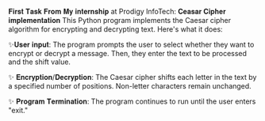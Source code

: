  𝐅𝐢𝐫𝐬𝐭 𝐓𝐚𝐬𝐤 𝐅𝐫𝐨𝐦 𝐌𝐲 𝐢𝐧𝐭𝐞𝐫𝐧𝐬𝐡𝐢𝐩 at Prodigy InfoTech: 𝐂𝐞𝐚𝐬𝐚𝐫 𝐂𝐢𝐩𝐡𝐞𝐫 𝐢𝐦𝐩𝐥𝐞𝐦𝐞𝐧𝐭𝐚𝐭𝐢𝐨𝐧
This Python program implements the Caesar cipher algorithm for encrypting and decrypting text. Here's what it does:

 ✨𝐔𝐬𝐞𝐫 𝐢𝐧𝐩𝐮𝐭: The program prompts the user to select whether they want to encrypt or decrypt a message. Then, they enter the text to be processed and the shift value.
 
 ✨ 𝐄𝐧𝐜𝐫𝐲𝐩𝐭𝐢𝐨𝐧/𝐃𝐞𝐜𝐫𝐲𝐩𝐭𝐢𝐨𝐧: The Caesar cipher shifts each letter in the text by a specified number of positions. Non-letter characters remain unchanged.
 
 ✨ 𝐏𝐫𝐨𝐠𝐫𝐚𝐦 𝐓𝐞𝐫𝐦𝐢𝐧𝐚𝐭𝐢𝐨𝐧: The program continues to run until the user enters "exit."

